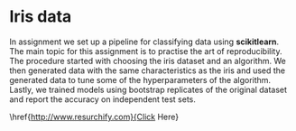 # Iris data

In assignment we set up a pipeline for classifying data using **scikitlearn**. The main topic for this assignment is to practise the art of reproducibility. The procedure started with choosing the iris dataset and an algorithm. We then generated data with the same characteristics as the iris and used the generated data to tune some of the hyperparameters of the algorithm. Lastly, we trained models using bootstrap replicates of the original dataset and report the accuracy on independent test sets.

 \href{http://www.resurchify.com}{Click Here}
